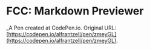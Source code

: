 # FCC: Markdown Previewer
 _A Pen created at CodePen.io. Original URL: [https://codepen.io/alfrantzell/pen/zmeyGL](https://codepen.io/alfrantzell/pen/zmeyGL).

 